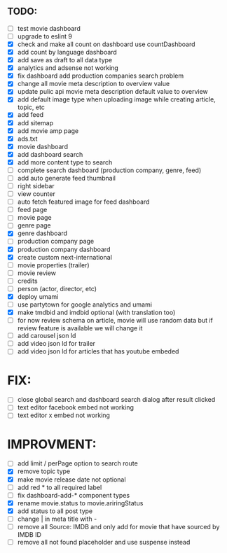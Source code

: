 ## TODO: 
- [ ] test movie dashboard
- [ ] upgrade to eslint 9
- [x] check and make all count on dashboard use countDashboard
- [x] add count by language dashboard
- [x] add save as draft to all data type
- [x] analytics and adsense not working
- [x] fix dashboard add production companies search problem
- [x] change all movie meta description to overview value
- [x] update pulic api movie meta description default value to overview
- [x] add default image type when uploading image while creating article, topic, etc
- [x] add feed
- [x] add sitemap
- [x] add movie amp page
- [x] ads.txt
- [x] movie dashboard
- [x] add dashboard search
- [x] add more content type to search
- [ ] complete search dashboard (production company, genre, feed)
- [ ] add auto generate feed thumbnail
- [ ] right sidebar
- [ ] view counter
- [ ] auto fetch featured image for feed dashboard
- [ ] feed page
- [ ] movie page
- [ ] genre page
- [x] genre dashboard
- [ ] production company page
- [x] production company dashboard
- [x] create custom next-international
- [ ] movie properties (trailer)
- [ ] movie review
- [ ] credits
- [ ] person (actor, director, etc)
- [x] deploy umami
- [ ] use partytown for google analytics and umami
- [x] make tmdbid and imdbid optional (with translation too)
- [ ] for now review schema on article, movie will use random data but if review feature is available we will change it
- [ ] add carousel json ld
- [ ] add video json ld for trailer
- [ ] add video json ld for articles that has youtube embeded

# FIX: 
- [ ] close global search and dashboard search dialog after result clicked
- [ ] text editor facebook embed not working
- [ ] text editor x embed not working

# IMPROVMENT:
- [ ] add limit / perPage option to search route
- [x] remove topic type
- [x] make movie release date not optional
- [ ] add red * to all required label
- [ ] fix dashboard-add-* component types
- [x] rename movie.status to movie.ariringStatus 
- [x] add status to all post type
- [ ] change | in meta title with -
- [ ] remove all Source: IMDB and only add for movie that have sourced by IMDB
      ID
- [ ] remove all not found placeholder and use suspense instead

